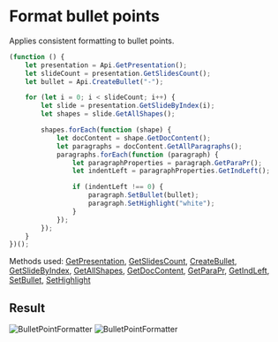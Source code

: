# Format bullet points

Applies consistent formatting to bullet points.

```ts
(function () {
    let presentation = Api.GetPresentation();
    let slideCount = presentation.GetSlidesCount();
    let bullet = Api.CreateBullet("-");

    for (let i = 0; i < slideCount; i++) {
        let slide = presentation.GetSlideByIndex(i);
        let shapes = slide.GetAllShapes();

        shapes.forEach(function (shape) {
            let docContent = shape.GetDocContent();
            let paragraphs = docContent.GetAllParagraphs();
            paragraphs.forEach(function (paragraph) {
                let paragraphProperties = paragraph.GetParaPr();
                let indentLeft = paragraphProperties.GetIndLeft();

                if (indentLeft !== 0) {
                    paragraph.SetBullet(bullet);
                    paragraph.SetHighlight("white");
                }
            });
        });
    }
})();
```

Methods used: [GetPresentation](../../../../office-api/usage-api/presentation-api/Api/Methods/GetPresentation.md), [GetSlidesCount](../../../../office-api/usage-api/presentation-api/ApiPresentation/Methods/GetSlidesCount.md), [CreateBullet](../../../../office-api/usage-api/presentation-api/Api/Methods/CreateBullet.md), [GetSlideByIndex](../../../../office-api/usage-api/presentation-api/ApiPresentation/Methods/GetSlideByIndex.md), [GetAllShapes](../../../../office-api/usage-api/presentation-api/ApiSlide/Methods/GetAllShapes.md), [GetDocContent](../../../../office-api/usage-api/presentation-api/ApiShape/Methods/GetDocContent.md), [GetParaPr](../../../../office-api/usage-api/presentation-api/ApiParagraph/Methods/GetParaPr.md), [GetIndLeft](../../../../office-api/usage-api/presentation-api/ApiParaPr/Methods/GetIndLeft.md), [SetBullet](../../../../office-api/usage-api/presentation-api/ApiParagraph/Methods/SetBullet.md), [SetHighlight](../../../../office-api/usage-api/presentation-api/ApiParagraph/Methods/SetHighlight.md)

## Result

![BulletPointFormatter](/assets/images/plugins/bullet-point-formatter.png#gh-light-mode-only)
![BulletPointFormatter](/assets/images/plugins/bullet-point-formatter.dark.png#gh-dark-mode-only)
